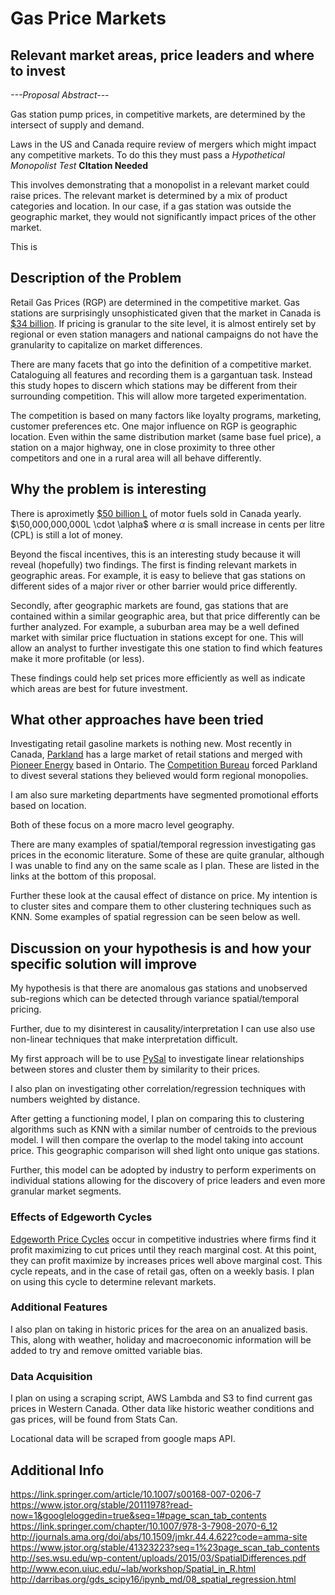 # Gas Price Markets
## Relevant market areas, price leaders and where to invest

*---Proposal Abstract---*

Gas station pump prices, in competitive markets, are determined by the intersect
of supply and demand.

Laws in the US and Canada require review of mergers which might impact any
competitive markets. To do this they must pass a *Hypothetical Monopolist Test*
__CItation Needed__

This involves demonstrating that a monopolist in a relevant market could raise
prices. The relevant market is determined by a mix of product categories and
location. In our case, if a gas station was outside the geographic market, they
would not significantly impact prices of the other market. 

This is



## Description of the Problem
Retail Gas Prices (RGP) are determined in the competitive market. Gas stations
are surprisingly unsophisticated given that the market in Canada is [$34
billion](https://www.ibisworld.ca/industry-trends/market-research-reports/retail-trade/gas-stations.html). If pricing is granular to the site level, it is almost entirely set
by regional or even station managers and national campaigns do not have the
granularity to capitalize on market differences.

There are many facets that go into the definition of a competitive market.
Cataloguing all features and recording them is a gargantuan task. Instead this
study hopes to discern which stations may be different from their surrounding
competition. This will allow more targeted experimentation.



The competition is based on many factors like loyalty programs, marketing,
customer preferences etc. One major influence on RGP is geographic
location. Even within the same distribution market (same base fuel price), a
station on a major highway, one in close proximity to three other competitors
and one in a rural area will all behave differently.


## Why the problem is interesting

There is aproximetly [$50 billion L](https://www150.statcan.gc.ca/t1/tbl1/en/tv.action?pid=2310006601) of motor fuels sold in Canada yearly.
$\50,000,000,000L \cdot \alpha$ where $\alpha$ is small increase in cents per
litre (CPL) is still a lot of money. 

Beyond the fiscal incentives, this is an interesting study because it will
reveal (hopefully) two findings. The first is finding relevant markets in
geographic areas. For example, it is easy to believe that gas stations on
different sides of a major river or other barrier would price differently.

Secondly, after geographic markets are found, gas stations that are contained
within a similar geographic area, but that price differently can be further
analyzed. For example, a suburban area may be a well defined market with similar
price fluctuation in stations except for one. This will allow an analyst to
further investigate this one station to find which features make it more
profitable (or less).

These findings could help set prices more efficiently as well as indicate which
areas are best for future investment. 


## What other approaches have been tried

Investigating retail gasoline markets is nothing new. Most recently in Canada,
[Parkland](https://www.parkland.ca/en/our-businesses/retail/) has a large market of retail stations and merged with [Pioneer
Energy](https://en.wikipedia.org/wiki/Pioneer_Energy) based in Ontario. The [Competition Bureau](http://www.competitionbureau.gc.ca/eic/site/cb-bc.nsf/eng/04053.html) forced Parkland
to divest several stations they believed would form regional monopolies. 

I am also sure marketing departments have segmented promotional efforts based on
location.

Both of these focus on a more macro level geography.

There are many examples of spatial/temporal regression investigating gas prices
in the economic literature. Some of these are quite granular, although I was
unable to find any on the same scale as I plan. These are listed in the links
at the bottom of this proposal.

Further these look at the causal effect of distance on price. My intention is to
cluster sites and compare them to other clustering techniques such as
KNN. Some examples of spatial regression can be seen below as well.


## Discussion on your hypothesis is and how your specific solution will improve

My hypothesis is that there are anomalous gas stations and unobserved
sub-regions which can be detected through variance spatial/temporal pricing.

Further, due to my disinterest in causality/interpretation I can use also use
non-linear techniques that make interpretation difficult.

My first approach will be to use [PySal](https://www.earthdatascience.org/tutorials/intro-to-spatial-regression/) to investigate linear relationships
between stores and cluster them by similarity to their prices.

I also plan on investigating other correlation/regression techniques with
numbers weighted by distance.

After getting a functioning model, I plan on comparing this to clustering
algorithms such as KNN with a similar number of centroids to the previous model.
I will then compare the overlap to the model taking into account price. This
geographic comparison will shed light onto unique gas stations.

Further, this model can be adopted by industry to perform experiments on
individual stations allowing for the discovery of price leaders and even more
granular market segments.

### Effects of Edgeworth Cycles

[Edgeworth Price Cycles](https://en.wikipedia.org/wiki/Edgeworth_price_cycle) occur in competitive industries where firms find it
profit maximizing to cut prices until they reach marginal cost. At this point,
they can profit maximize by increases prices well above marginal cost. This
cycle repeats, and in the case of retail gas, often on a weekly basis. I plan on
using this cycle to determine relevant markets. 

### Additional Features
I also plan on taking in historic prices for the area on an anualized basis.
This, along with weather, holiday and macroeconomic information will be added
to try and remove omitted variable bias.

### Data Acquisition

I plan on using a scraping script, AWS Lambda and S3 to find current gas prices
in Western Canada. Other data like historic weather conditions and gas prices,
will be found from Stats Can. 

Locational data will be scraped from google maps API.


## Additional Info

https://link.springer.com/article/10.1007/s00168-007-0206-7
https://www.jstor.org/stable/20111978?read-now=1&googleloggedin=true&seq=1#page_scan_tab_contents
https://link.springer.com/chapter/10.1007/978-3-7908-2070-6_12
http://journals.ama.org/doi/abs/10.1509/jmkr.44.4.622?code=amma-site
https://www.jstor.org/stable/41323223?seq=1%23page_scan_tab_contents
http://ses.wsu.edu/wp-content/uploads/2015/03/SpatialDifferences.pdf
http://www.econ.uiuc.edu/~lab/workshop/Spatial_in_R.html
http://darribas.org/gds_scipy16/ipynb_md/08_spatial_regression.html

